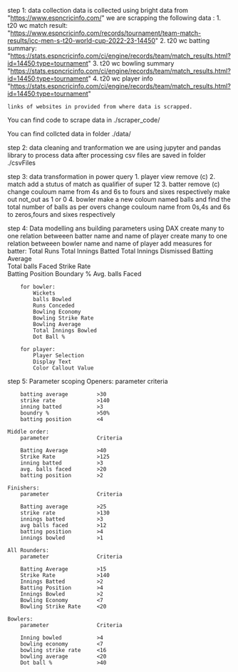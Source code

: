 step 1: data collection
data is collected using bright data from "https://www.espncricinfo.com/"
we are scrapping the following data :
    1. t20 wc match result:
        "https://www.espncricinfo.com/records/tournament/team-match-results/icc-men-s-t20-world-cup-2022-23-14450"
    2. t20 wc batting summary:
        "https://stats.espncricinfo.com/ci/engine/records/team/match_results.html?id=14450;type=tournament"
    3. t20 wc bowling summary
        "https://stats.espncricinfo.com/ci/engine/records/team/match_results.html?id=14450;type=tournament"
    4. t20 wc player info
        "https://stats.espncricinfo.com/ci/engine/records/team/match_results.html?id=14450;type=tournament"

    links of websites in provided from where data is scrapped.

You can find code to scrape data in ./scraper_code/

You can find collcted data in folder ./data/

step 2: data cleaning and tranformation
    we are using jupyter and pandas library to process data
    after processing csv files are saved in folder ./csvFiles

step 3: data transformation in power query
    1. player view
        remove (c)
    2. match
        add a stutus of match as qualifier of super 12
    3. batter
        remove (c)
        change couloum name from 4s and 6s to fours and sixes respectively
        make out not_out as 1 or 0
    4. bowler
        make a new coloum named balls and find the total number of balls as per overs
        change couloum name from 0s,4s and 6s to zeros,fours and sixes respectively

step 4: Data modelling ans building parameters using DAX
    create many to one relation betweeen batter name and name of player
    create many to one relation betweeen bowler name and name of player
    add measures 
        for batter:
            Total Runs
            Total Innings Batted
            Total Innings Dismissed
            Batting Average            
            Total balls Faced
            Strike Rate            
            Batting Position
            Boundary %
            Avg. balls Faced
        
        for bowler:
            Wickets
            balls Bowled
            Runs Conceded
            Bowling Economy
            Bowling Strike Rate
            Bowling Average            
            Total Innings Bowled
            Dot Ball %
        
        for player:
            Player Selection
            Display Text
            Color Callout Value

step 5: Parameter scoping
    Openers:
        parameter               criteria

        batting average         >30
        strike rate             >140
        inning batted           >3
        boundry %               >50%
        batting position        <4

    Middle order:
        parameter               Criteria

        Batting Average         >40
        Strike Rate             >125
        inning batted           >3
        avg. balls faced        >20
        batting position        >2

    Finishers:
        parameter               Criteria

        Batting average         >25
        strike rate             >130
        innings batted          >3
        avg balls faced         >12
        batting position        >4
        innings bowled          >1

    All Rounders:
        parameter               Criteria

        Batting Average         >15
        Strike Rate             >140
        Innings Batted          >2
        Batting Position        >4
        Innings Bowled          >2
        Bowling Economy         <7
        Bowling Strike Rate     <20

    Bowlers:
        parameter               Criteria

        Inning bowled           >4
        bowling economy         <7
        bowling strike rate     <16
        bowling average         <20
        Dot ball %              >40


            
